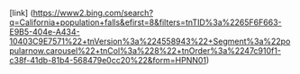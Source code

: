 [link] (https://www2.bing.com/search?q=California+population+falls&efirst=8&filters=tnTID%3a%2265F6F663-E9B5-404e-A434-10403C9E7571%22+tnVersion%3a%224558943%22+Segment%3a%22popularnow.carousel%22+tnCol%3a%228%22+tnOrder%3a%2247c910f1-c38f-41db-81b4-568479e0cc20%22&form=HPNN01) 